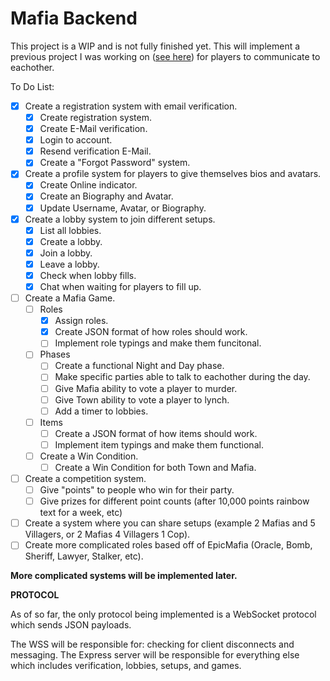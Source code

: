 # Mafia Backend

This project is a WIP and is not fully finished yet.
This will implement a previous project I was working on ([see here](https://github.com/CoderSudaWuda/chat-backend)) for players to communicate to eachother.

To Do List:
- [x] Create a registration system with email verification.
   - [x] Create registration system.
   - [x] Create E-Mail verification.
   - [x] Login to account.
   - [x] Resend verification E-Mail.
   - [x] Create a "Forgot Password" system.
- [x] Create a profile system for players to give themselves bios and avatars.
   - [x] Create Online indicator.
   - [x] Create an Biography and Avatar.
   - [x] Update Username, Avatar, or Biography.
- [x] Create a lobby system to join different setups.
   - [x] List all lobbies.
   - [x] Create a lobby.
   - [x] Join a lobby.
   - [x] Leave a lobby.
   - [x] Check when lobby fills.
   - [x] Chat when waiting for players to fill up.
- [ ] Create a Mafia Game.
   - [ ] Roles
      - [x] Assign roles.
      - [x] Create JSON format of how roles should work.
      - [ ] Implement role typings and make them funcitonal.
   - [ ] Phases
      - [ ] Create a functional Night and Day phase.
      - [ ] Make specific parties able to talk to eachother during the day.
      - [ ] Give Mafia ability to vote a player to murder.
      - [ ] Give Town ability to vote a player to lynch.
      - [ ] Add a timer to lobbies.
   - [ ] Items
      - [ ] Create a JSON format of how items should work.
      - [ ] Implement item typings and make them functional.
   - [ ] Create a Win Condition.
      - [ ] Create a Win Condition for both Town and Mafia.
- [ ] Create a competition system.
   - [ ] Give "points" to people who win for their party.
   - [ ] Give prizes for different point counts (after 10,000 points rainbow text for a week, etc)
- [ ] Create a system where you can share setups (example 2 Mafias and 5 Villagers, or 2 Mafias 4 Villagers 1 Cop).
- [ ] Create more complicated roles based off of EpicMafia (Oracle, Bomb, Sheriff, Lawyer, Stalker, etc).

**More complicated systems will be implemented later.**

**PROTOCOL**

As of so far, the only protocol being implemented is a WebSocket protocol which sends JSON payloads.

The WSS will be responsible for: checking for client disconnects and messaging.
The Express server will be responsible for everything else which includes verification, lobbies, setups, and games.
